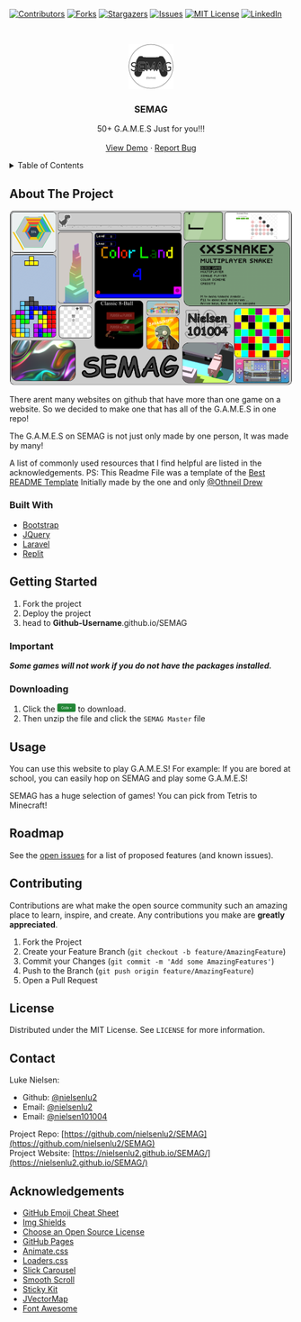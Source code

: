 <!--
*** Thanks for checking out the Best-README-Template. If you have a suggestion
*** that would make this better, please fork the repo and create a pull request
*** or simply open an issue with the tag "enhancement".
*** Thanks again! Now go create something AMAZING! :D
-->



<!-- PROJECT SHIELDS -->
<!--
*** I'm using markdown "reference style" links for readability.
*** Reference links are enclosed in brackets [ ] instead of parentheses ( ).
*** See the bottom of this document for the declaration of the reference variables
*** for contributors-url, forks-url, etc. This is an optional, concise syntax you may use.
*** https://www.markdownguide.org/basic-syntax/#reference-style-links
-->
[![Contributors][contributors-shield]][contributors-url]
[![Forks][forks-shield]][forks-url]
[![Stargazers][stars-shield]][stars-url]
[![Issues][issues-shield]][issues-url]
[![MIT License][license-shield]][license-url]
[![LinkedIn][linkedin-shield]][linkedin-url]



<!-- PROJECT LOGO -->
<br />
<p align="center">
  <a href="https://github.com/nielsenlu2/SEMAG/">
    <img src="img/README/SEMAG.png" alt="Logo" width="80" height="80">
  </a>

  <h3 align="center">SEMAG</h3>

  <p align="center">
    50+ G.A.M.E.S Just for you!!!
    <br />
<!--     <a href="https://github.com/othneildrew/Best-README-Template"><strong>Explore the readme template! »</strong></a>
    <br /> -->
    <br />
    <a href="https://github.com/nielsenlu2/SEMAG">View Demo</a>
    ·
    <a href="https://github.com/nielsenlu2/SEMAG/issues">Report Bug</a>
  </p>
</p>



<!-- TABLE OF CONTENTS -->
<details>
  <summary>Table of Contents</summary>
  <ol>
    <li>
      <a href="#about-the-project">About The Project</a>
      <ul>
        <li><a href="#built-with">Built With</a></li>
      </ul>
    </li>
    <li>
      <a href="#getting-started">Getting Started</a>
      <ul>
        <li><a href="#important">Important</a></li>
        <li><a href="#installation">Installation</a></li>
      </ul>
    </li>
    <li><a href="#usage">Usage</a></li>
    <li><a href="#roadmap">Roadmap</a></li>
    <li><a href="#contributing">Contributing</a></li>
    <li><a href="#license">License</a></li>
    <li><a href="#contact">Contact</a></li>
    <li><a href="#acknowledgments">Acknowledgments</a></li>
  </ol>
</details>



<!-- ABOUT THE PROJECT -->
## About The Project
<p align="center">
<img src="img/README/Semag-Thumb.png" alt="Logo">
</p>

There arent many websites on github that have more than one game on a website. So we decided to make one that has all of the G.A.M.E.S in one repo!

The G.A.M.E.S on SEMAG is not just only made by one person, It was made by many! 

A list of commonly used resources that I find helpful are listed in the acknowledgements. PS: This Readme File was a template of the [Best README Template](https://github.com/othneildrew/Best-README-Template) Initially made by the one and only [@Othneil Drew](https://github.com/othneildrew)

### Built With

* [Bootstrap](https://getbootstrap.com)
* [JQuery](https://jquery.com)
* [Laravel](https://laravel.com)
* [Replit](https://Replit.com)



<!-- GETTING STARTED -->
## Getting Started

1. Fork the project
2. Deploy the project
3. head to <b>Github-Username</b>.github.io/SEMAG

<!-- COMMENTS -->
### Important

***Some games will not work if you do not have the packages installed.***
### Downloading

1. Click the <img src="img/README/Download-code.svg" alt="Logo" height="15"> to download.
2. Then unzip the file and click the `SEMAG Master` file



<!-- USAGE EXAMPLES -->
## Usage

You can use this website to play G.A.M.E.S!
For example: If you are bored at school, you can easily hop on SEMAG and play some G.A.M.E.S!

SEMAG has a huge selection of games! You can pick from Tetris to Minecraft!



<!-- ROADMAP -->
## Roadmap

See the [open issues](https://github.com/nielsenlu2/SEMAG/issues) for a list of proposed features (and known issues).



<!-- CONTRIBUTING -->
## Contributing

Contributions are what make the open source community such an amazing place to learn, inspire, and create. Any contributions you make are **greatly appreciated**.

1. Fork the Project
2. Create your Feature Branch (`git checkout -b feature/AmazingFeature`)
3. Commit your Changes (`git commit -m 'Add some AmazingFeatures'`)
4. Push to the Branch (`git push origin feature/AmazingFeature`)
5. Open a Pull Request



<!-- LICENSE -->
## License

Distributed under the MIT License. See `LICENSE` for more information.



<!-- CONTACT -->
## Contact

Luke Nielsen:
* Github: [@nielsenlu2](https://github.com/nielsenlu2)
* Email: [@nielsenlu2](mailto:nielsenlu2@wsdstudent.net)
* Email: [@nielsen101004](mailto:nielsen101004@gmail.com)

Project Repo: [https://github.com/nielsenlu2/SEMAG](https://github.com/nielsenlu2/SEMAG) <br>
Project Website: [https://nielsenlu2.github.io/SEMAG/](https://nielsenlu2.github.io/SEMAG/)



<!-- ACKNOWLEDGEMENTS -->
## Acknowledgements
* [GitHub Emoji Cheat Sheet](https://www.webpagefx.com/tools/emoji-cheat-sheet)
* [Img Shields](https://shields.io)
* [Choose an Open Source License](https://choosealicense.com)
* [GitHub Pages](https://pages.github.com)
* [Animate.css](https://daneden.github.io/animate.css)
* [Loaders.css](https://connoratherton.com/loaders)
* [Slick Carousel](https://kenwheeler.github.io/slick)
* [Smooth Scroll](https://github.com/cferdinandi/smooth-scroll)
* [Sticky Kit](http://leafo.net/sticky-kit)
* [JVectorMap](http://jvectormap.com)
* [Font Awesome](https://fontawesome.com)





<!-- MARKDOWN LINKS & IMAGES -->
<!-- https://www.markdownguide.org/basic-syntax/#reference-style-links -->
[contributors-shield]: https://img.shields.io/github/contributors/nielsenlu2/SEMAG.svg?style=for-the-badge
[contributors-url]: https://github.com/nielsenlu2/SEMAG/graphs/contributors
[forks-shield]: https://img.shields.io/github/forks/nielsenlu2/SEMAG.svg?style=for-the-badge
[forks-url]: https://github.com/nielsenlu2/SEMAG/network/members
[stars-shield]: https://img.shields.io/github/stars/nielsenlu2/SEMAG.svg?style=for-the-badge
[stars-url]: https://github.com/nielsenlu2/SEMAG/stargazers
[issues-shield]: https://img.shields.io/github/issues/nielsenlu2/SEMAG.svg?style=for-the-badge
[issues-url]: https://github.com/nielsenlu2/SEMAG/issues
[license-shield]: https://img.shields.io/github/license/nielsenlu2/SEMAG.svg?style=for-the-badge
[license-url]: https://github.com/nielsenlu2/SEMAG/blob/master/LICENSE.txt
[linkedin-shield]: https://img.shields.io/badge/-LinkedIn-black.svg?style=for-the-badge&logo=linkedin&colorB=555
[linkedin-url]: https://linkedin.com/in/othneildrew
[product-screenshot]: images/screenshot.png
